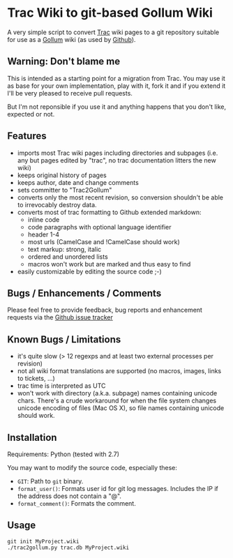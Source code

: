 Trac Wiki to git-based Gollum Wiki
==================================

A very simple script to convert [Trac][] wiki pages to a git repository suitable
for use as a [Gollum][] wiki (as used by [Github][]).


Warning: Don't blame me
-----------------------

This is intended as a starting point for a migration from Trac. You may use it
as base for your own implementation, play with it, fork it and if you extend
it I'll be very pleased to receive pull requests.

But I'm not reponsible if you use it and anything happens that you don't like,
expected or not.


Features
--------

* imports most Trac wiki pages including directories and subpages
  (i.e. any but pages edited by "trac", no trac documentation
  litters the new wiki)
* keeps original history of pages
* keeps author, date and change comments
* sets committer to "Trac2Gollum"
* converts only the most recent revision, so conversion shouldn't
  be able to irrevocably destroy data.
* converts most of trac formatting to Github extended markdown:
    * inline code
    * code paragraphs with optional language identifier
    * header 1-4
    * most  urls (CamelCase and !CamelCase should work)
    * text markup: strong, italic
    * ordered and unordered lists
    * macros won't work but are marked and thus easy to find
* easily customizable by editing the source code ;-)


Bugs / Enhancements / Comments
------------------------------

Please feel free to provide feedback, bug reports and enhancement requests via
the [Github issue tracker][ghi]


Known Bugs / Limitations
------------------------

* it's quite slow (> 12 regexps and at least two external processes per
  revision)
* not all wiki format translations are supported (no macros, images, links to tickets, ...)
* trac time is interpreted as UTC
* won't work with directory (a.k.a. subpage) names containing unicode chars.
  There's a crude workaround for when the file system changes unicode encoding
  of files (Mac OS X), so file names containing unicode should work.

Installation
------------

Requirements: Python (tested with 2.7)

You may want to modify the source code, especially these:

* `GIT`: Path to `git` binary.
* `format_user()`: Formats user id for git log messages. Includes the IP if
  the address does not contain a "@".
* `format_comment()`: Formats the comment.


Usage
-----
    git init MyProject.wiki
    ./trac2gollum.py trac.db MyProject.wiki


[Trac]: http://trac.edgewall.org
[ghi]: https://github.com/hinnerk/Trac2Gollum/issues
[Github]: https://github.com/
[Gollum]: https://github.com/github/gollum